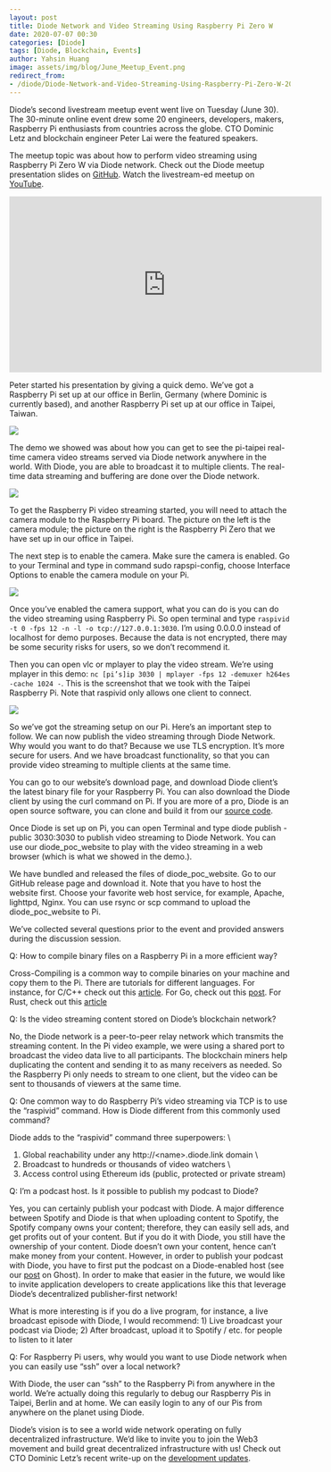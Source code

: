 ```yaml
---
layout: post
title: Diode Network and Video Streaming Using Raspberry Pi Zero W
date: 2020-07-07 00:30
categories: [Diode]
tags: [Diode, Blockchain, Events]
author: Yahsin Huang
image: assets/img/blog/June_Meetup_Event.png
redirect_from:
- /diode/Diode-Network-and-Video-Streaming-Using-Raspberry-Pi-Zero-W-20189/
---
```


Diode’s second livestream meetup event went live on Tuesday (June 30). The 30-minute online event drew some 20 engineers, developers, makers, Raspberry Pi enthusiasts from countries across the globe. CTO Dominic Letz and blockchain engineer Peter Lai were the featured speakers. 

The meetup topic was about how to perform video streaming using Raspberry Pi Zero W via Diode network. Check out the Diode meetup presentation slides on [GitHub](https://github.com/diodechain/presentations/blob/master/Diode_Online_Event_June_2020/Diode%20Tuesday%20online%20event%20%232_%20Diode%20Network%20and%20Video%20Streaming%20Using%20Raspberry%20Pi%20Zero%20W.pdf). Watch the livestream-ed meetup on[ YouTube](https://youtu.be/4VnDFfqQl3w).

<iframe width="560" height="315" src="https://www.youtube.com/embed/4VnDFfqQl3w" frameborder="0" allow="accelerometer; autoplay; encrypted-media; gyroscope; picture-in-picture" allowfullscreen></iframe>

Peter started his presentation by giving a quick demo. We’ve got a Raspberry Pi set up at our office in Berlin, Germany (where Dominic is currently based), and another Raspberry Pi set up at our office in Taipei, Taiwan. 

![](../assets/img/blog/June_Meetup_demo.png)

The demo we showed was about how you can get to see the pi-taipei real-time camera video streams served via Diode network anywhere in the world. With Diode, you are able to broadcast it to multiple clients. The real-time data streaming and buffering are done over the Diode network.


![](../assets/img/blog/June_Meetup_Howtostream.png)

To get the Raspberry Pi video streaming started, you will need to attach the camera module to the Raspberry Pi board. The picture on the left is the camera module; the picture on the right is the Raspberry Pi Zero that we have set up in our office in Taipei.

The next step is to enable the camera. Make sure the camera is enabled. Go to your Terminal and type in command sudo rapspi-config, choose Interface Options to enable the camera module on your Pi.


![](../assets/img/blog/June_Meetup_baseline.png)

Once you’ve enabled the camera support, what you can do is you can do the video streaming using Raspberry Pi. So open terminal and type `raspivid -t 0 -fps 12 -n -l -o tcp://127.0.0.1:3030`. I’m using 0.0.0.0 instead of localhost for demo purposes. Because the data is not encrypted, there may be some security risks for users, so we don’t recommend it.

Then you can open vlc or mplayer to play the video stream. We’re using mplayer in this demo: `nc [pi’s]ip 3030 | mplayer -fps 12 -demuxer h264es -cache 1024 -`. This is the screenshot that we took with the Taipei Raspberry Pi. Note that raspivid only allows one client to connect.

![](../assets/img/blog/June_Meetup_Pi.jpg)

So we’ve got the streaming setup on our Pi. Here’s an important step to follow. We can now publish the video streaming through Diode Network. Why would you want to do that? Because we use TLS encryption. It’s more secure for users. And we have broadcast functionality, so that you can provide video streaming to multiple clients at the same time.

You can go to our website’s download page, and download Diode client’s the latest binary file for your Raspberry Pi. You can also download the Diode client by using the curl command on Pi. If you are more of a pro, Diode is an open source software, you can clone and build it from our [source code](https://github.com/diodechain/diode_go_client).

Once Diode is set up on Pi, you can open Terminal and type diode publish -public 3030:3030 to publish video streaming to Diode Network. You can use our diode_poc_website to play with the video streaming in a web browser (which is what we showed in the demo.). 

We have bundled and released the files of diode_poc_website. Go to our GitHub release page and download it. Note that you have to host the website first. Choose your favorite web host service, for example, Apache, lighttpd, Nginx. You can use rsync or scp command to upload the diode_poc_website to Pi.

We’ve collected several questions prior to the event and provided answers during the discussion session.

Q: How to compile binary files on a Raspberry Pi in a more efficient way?

Cross-Compiling is a common way to compile binaries on your machine and copy them to the Pi. There are tutorials for different languages. For instance, for C/C++ check out this [article](https://blog.kitware.com/cross-compiling-for-raspberry-pi/). For Go, check out this [post](https://www.thepolyglotdeveloper.com/2017/04/cross-compiling-golang-applications-raspberry-pi/). For Rust, check out this [article](https://dev.to/h_ajsf/cross-compiling-rust-for-raspberry-pi-4iai)

Q: Is the video streaming content stored on Diode’s blockchain network?

No, the Diode network is a peer-to-peer relay network which transmits the streaming content. In the Pi video example, we were using a shared port to broadcast the video data live to all participants. The blockchain miners help duplicating the content and sending it to as many receivers as needed. So the Raspberry Pi only needs to stream to one client, but the video can be sent to thousands of viewers at the same time.

Q: One common way to do Raspberry Pi’s video streaming via TCP is to use the “raspivid” command. How is Diode different from this commonly used command? 

Diode adds to the “raspivid” command three superpowers: \
1) Global reachability under any http://&lt;name>.diode.link domain  \
2) Broadcast to hundreds or thousands of video watchers \
3) Access control using Ethereum ids (public, protected or private stream)

Q: I’m a podcast host. Is it possible to publish my podcast to Diode?

Yes, you can certainly publish your podcast with Diode. A major difference between Spotify and Diode is that when uploading content to Spotify, the Spotify company owns your content; therefore, they can easily sell ads, and get profits out of your content. But if you do it with Diode, you still have the ownership of your content. Diode doesn’t own your content, hence can’t make money from your content. However, in order to publish your podcast with Diode, you have to first put the podcast on a Diode-enabled host (see our [post](https://medium.com/@hansr77/publish-your-localhost-website-to-the-internet-without-centralized-tech-16ea9e15f8ba) on Ghost). In order to make that easier in the future, we would like to invite application developers to create applications like this that leverage Diode’s decentralized publisher-first network!

What is more interesting is if you do a live program, for instance, a live broadcast episode with Diode, I would recommend: 1) Live broadcast your podcast via Diode; 2) After broadcast, upload it to Spotify / etc. for people to listen to it later

Q: For Raspberry Pi users, why would you want to use Diode network when you can easily use “ssh” over a local network?

With Diode, the user can “ssh” to the Raspberry Pi from anywhere in the world. We’re actually doing this regularly to debug our Raspberry Pis in Taipei, Berlin and at home. We can easily login to any of our Pis from anywhere on the planet using Diode. 

Diode’s vision is to see a world wide network operating on fully decentralized infrastructure. We’d like to invite you to join the Web3 movement and build great decentralized infrastructure with us! Check out CTO Dominic Letz’s recent write-up on the [development updates](/diode/Diode-June-Update-20168/).

